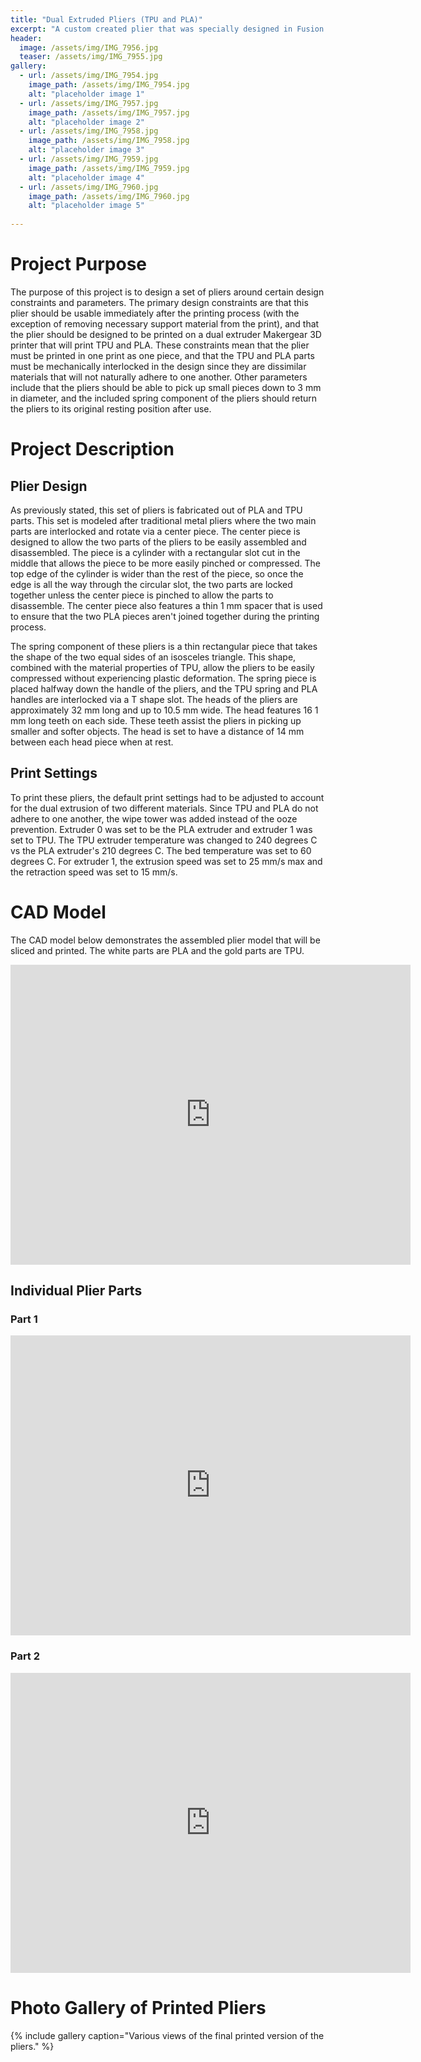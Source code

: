 ```yaml
---
title: "Dual Extruded Pliers (TPU and PLA)"
excerpt: "A custom created plier that was specially designed in Fusion 360 to be printed on a dual extruder Makergear 3D printer."
header:
  image: /assets/img/IMG_7956.jpg
  teaser: /assets/img/IMG_7955.jpg
gallery:
  - url: /assets/img/IMG_7954.jpg
    image_path: /assets/img/IMG_7954.jpg
    alt: "placeholder image 1"
  - url: /assets/img/IMG_7957.jpg
    image_path: /assets/img/IMG_7957.jpg
    alt: "placeholder image 2"
  - url: /assets/img/IMG_7958.jpg
    image_path: /assets/img/IMG_7958.jpg
    alt: "placeholder image 3"
  - url: /assets/img/IMG_7959.jpg
    image_path: /assets/img/IMG_7959.jpg
    alt: "placeholder image 4"
  - url: /assets/img/IMG_7960.jpg
    image_path: /assets/img/IMG_7960.jpg
    alt: "placeholder image 5"
  
---
```

# Project Purpose 

The purpose of this project is to design a set of pliers around certain design constraints and parameters. The primary design constraints are that this plier should be usable immediately after the printing process (with the exception of removing necessary support material from the print), and that the plier should be designed to be printed on a dual extruder Makergear 3D printer that will print TPU and PLA. These constraints mean that the plier must be printed in one print as one piece, and that the TPU and PLA parts must be mechanically interlocked in the design since they are dissimilar materials that will not naturally adhere to one another. Other parameters include that the pliers should be able to pick up small pieces down to 3 mm in diameter, and the included spring component of the pliers should return the pliers to its original resting position after use.

# Project Description

## Plier Design

As previously stated, this set of pliers is fabricated out of PLA and TPU parts. This set is modeled after traditional metal pliers where the two main parts are interlocked and rotate via a center piece. The center piece is designed to allow the two parts of the pliers to be easily assembled and disassembled. The piece is a cylinder with a rectangular slot cut in the middle that allows the piece to be more easily pinched or compressed. The top edge of the cylinder is wider than the rest of the piece, so once the edge is all the way through the circular slot, the two parts are locked together unless the center piece is pinched to allow the parts to disassemble. The center piece also features a thin 1 mm spacer that is used to ensure that the two PLA pieces aren't joined together during the printing process.

The spring component of these pliers is a thin rectangular piece that takes the shape of the two equal sides of an isosceles triangle. This shape, combined with the material properties of TPU, allow the pliers to be easily compressed without experiencing plastic deformation. The spring piece is placed halfway down the handle of the pliers, and the TPU spring and PLA handles are interlocked via a T shape slot. The heads of the pliers are approximately 32 mm long and up to 10.5 mm wide. The head features 16 1 mm long teeth on each side. These teeth assist the pliers in picking up smaller and softer objects. The head is set to have a distance of 14 mm between each head piece when at rest. 

## Print Settings

To print these pliers, the default print settings had to be adjusted to account for the dual extrusion of two different materials. Since TPU and PLA do not adhere to one another, the wipe tower was added instead of the ooze prevention. Extruder 0 was set to be the PLA extruder and extruder 1 was set to TPU. The TPU extruder temperature was changed to 240 degrees C vs the PLA extruder's 210 degrees C. The bed temperature was set to 60 degrees C. For extruder 1, the extrusion speed was set to 25 mm/s max and the retraction speed was set to 15 mm/s. 


# CAD Model

The CAD model below demonstrates the assembled plier model that will be sliced and printed. The white parts are PLA and the gold parts are TPU.

<iframe src="https://vanderbilt643.autodesk360.com/shares/public/SH35dfcQT936092f0e43d086145ab6560069?mode=embed" width="640" height="480" allowfullscreen="true" webkitallowfullscreen="true" mozallowfullscreen="true"  frameborder="0"></iframe>

## Individual Plier Parts

### Part 1

<iframe src="https://vanderbilt643.autodesk360.com/shares/public/SH35dfcQT936092f0e43d763ec3b0f5cb0ce?mode=embed" width="640" height="480" allowfullscreen="true" webkitallowfullscreen="true" mozallowfullscreen="true"  frameborder="0"></iframe>

### Part 2

<iframe src="https://vanderbilt643.autodesk360.com/shares/public/SH35dfcQT936092f0e435bbc758b44bca0cd?mode=embed" width="640" height="480" allowfullscreen="true" webkitallowfullscreen="true" mozallowfullscreen="true"  frameborder="0"></iframe>

# Photo Gallery of Printed Pliers

{% include gallery caption="Various views of the final printed version of the pliers." %}
